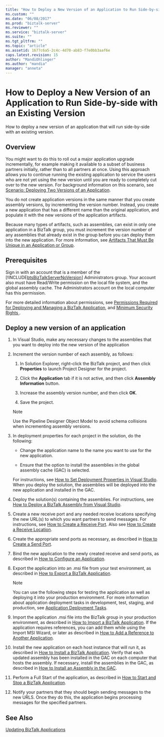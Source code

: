 ```yaml
---
title: "How to Deploy a New Version of an Application to Run Side-by-side with an Existing Version | Microsoft Docs"
ms.custom: ""
ms.date: "06/08/2017"
ms.prod: "biztalk-server"
ms.reviewer: ""
ms.service: "biztalk-server"
ms.suite: ""
ms.tgt_pltfrm: ""
ms.topic: "article"
ms.assetid: 1677c6a5-2c4c-4d70-ab83-f7e0bb3aaf6e
caps.latest.revision: 15
author: "MandiOhlinger"
ms.author: "mandia"
manager: "anneta"
---
```

# How to Deploy a New Version of an Application to Run Side-by-side with an Existing Version
How to deploy a new version of an application that will run side-by-side with an existing version. 

## Overview
You might want to do this to roll out a major application upgrade incrementally, for example making it available to a subset of business partners initially, rather than to all partners at once. Using this approach allows you to continue running the existing application to service the users who are not yet using the new version until you are ready to completely cut over to the new version. For background information on this scenario, see [Scenario: Deploying Two Versions of an Application](../core/scenario-deploying-two-versions-of-an-application.md).  
  
 You do not create application versions in the same manner that you create assembly versions, by incrementing the version number. Instead, you create a new application that has a different name than the original application, and populate it with the new versions of the application artifacts.  
  
 Because many types of artifacts, such as assemblies, can exist in only one application in a BizTalk group, you must increment the version number of any assemblies that already exist in the group before you can deploy them into the new application. For more information, see [Artifacts That Must Be Unique in an Application or Group](../core/artifacts-that-must-be-unique-in-an-application-or-group.md).  

## Prerequisites  
Sign in with an account that is a member of the [!INCLUDE[btsBizTalkServerNoVersion](../includes/btsbiztalkservernoversion-md.md)] Administrators group. Your account also must have Read/Write permission on the local file system, and the global assembly cache. The Administrators account on the local computer has this permission.  

For more detailed information about permissions, see [Permissions Required for Deploying and Managing a BizTalk Application](../core/permissions-required-for-deploying-and-managing-a-biztalk-application.md), and [Minimum Security Rights ](https://social.technet.microsoft.com/wiki/contents/articles/24590.minimum-security-rights-for-biztalk-server-2006-to-2016.aspx). 
  
## Deploy a new version of an application  
  
1.  In Visual Studio, make any necessary changes to the assemblies that you want to deploy into the new version of the application  
  
2.  Increment the version number of each assembly, as follows:  
  
    1.  In Solution Explorer, right-click the BizTalk project, and then click **Properties** to launch Project Designer for the project.  
  
    2.  Click the **Application** tab if it is not active, and then click **Assembly Information** button.  
  
    3.  Increase the assembly version number, and then click **OK**.  
  
    4.  Save the project.  
  
    > [!NOTE]
    >  Use the Pipeline Designer Object Model to avoid schema collisions when incrementing assembly versions.  
  
3.  In deployment properties for each project in the solution, do the following:  
  
    -   Change the application name to the name you want to use for the new application.  
  
    -   Ensure that the option to install the assemblies in the global assembly cache (GAC) is selected.  
  
     For instructions, see [How to Set Deployment Properties in Visual Studio](../core/how-to-set-deployment-properties-in-visual-studio.md). When you deploy the solution, the assemblies will be deployed into the new application and installed in the GAC.  
  
4.  Deploy the solution(s) containing the assemblies. For instructions, see [How to Deploy a BizTalk Assembly from Visual Studio](../core/how-to-deploy-a-biztalk-assembly-from-visual-studio.md).  
  
5.  Create a new receive port and any needed receive locations specifying the new URL(s) to which you want partners to send messages. For instructions, see [How to Create a Receive Port](../core/how-to-create-a-receive-port.md). Also see [How to Create a Receive Location](../core/how-to-create-a-receive-location.md).  
  
6.  Create the appropriate send ports as necessary, as described in [How to Create a Send Port](../core/how-to-create-a-send-port2.md).  
  
7.  Bind the new application to the newly created receive and send ports, as described in [How to Configure an Application](../core/how-to-configure-an-application.md).  
  
8.  Export the application into an .msi file from your test environment, as described in [How to Export a BizTalk Application](../core/how-to-export-a-biztalk-application.md).  
  
    > [!NOTE]
    >  You can use the following steps for testing the application as well as deploying it into your production environment. For more information about application deployment tasks in development, test, staging, and production, see [Application Deployment Tasks](../core/application-deployment-tasks.md).  
  
9. Import the application .msi file into the BizTalk group in your production environment, as described in [How to Import a BizTalk Application](../core/how-to-import-a-biztalk-application.md). If the application requires references, you can add them while using the Import MSI Wizard, or later as described in [How to Add a Reference to Another Application](../core/how-to-add-a-reference-to-another-application.md).  
  
10. Install the new application on each host instance that will run it, as described in [How to Install a BizTalk Application](../core/how-to-install-a-biztalk-application.md). Verify that each updated assembly has been installed in the GAC on each computer that hosts the assembly. If necessary, install the assemblies in the GAC, as described in [How to Install an Assembly in the GAC](../core/how-to-install-an-assembly-in-the-gac.md).  
  
11. Perform a Full Start of the application, as described in [How to Start and Stop a BizTalk Application](../core/how-to-start-and-stop-a-biztalk-application.md).  
  
12. Notify your partners that they should begin sending messages to the new URLS. Once they do this, the application begins processing messages for the specified partners.  
  
## See Also  
 [Updating BizTalk Applications](../core/updating-biztalk-applications.md)